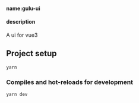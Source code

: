 #### name:gulu-ui
#### description
A ui for vue3
## Project setup
```
yarn
```

### Compiles and hot-reloads for development
```
yarn dev
```

